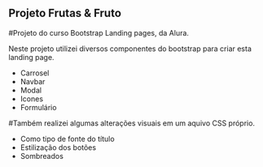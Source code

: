 ## Projeto Frutas & Fruto

#Projeto do curso Bootstrap Landing pages, da Alura.

<p>Neste projeto utilizei diversos componentes do bootstrap para criar esta landing page.</p>

- Carrosel
- Navbar
- Modal
- Icones
- Formulário

#Também realizei algumas alterações visuais em um aquivo CSS próprio.

- Como tipo de fonte do título
- Estilização dos botões
- Sombreados
